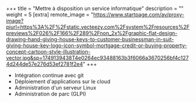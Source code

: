 +++
title = "Mettre à disposition un service informatique"
description = ""
weight = 5
[extra]
remote_image = "https://www.startpage.com/av/proxy-image?piurl=https%3A%2F%2Fstatic.vecteezy.com%2Fsystem%2Fresources%2Fpreviews%2F026%2F166%2F289%2Fnon_2x%2Fgraphic-flat-design-drawing-hand-giving-house-keys-to-customer-businessman-in-suit-giving-house-key-logo-icon-symbol-mortgage-credit-or-buying-property-concept-cartoon-style-illustration-vector.jpg&sp=1749139438T4e0264ec93488163b3f6066a3670256bf4c1274d244de57e276d53ef2781f2e4"
+++
- Intégration continue avec git
- Déploiement d'applications sur le cloud
- Administration d'un serveur Linux
- Administration de parc (GLPI)
